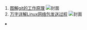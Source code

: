1. [图解git的工作原理](https://mp.weixin.qq.com/s/hLjMxQQsRI2N9nzhQ5LfRQ)
![封面](http://mmbiz.qpic.cn/mmbiz_jpg/ciaqDnJprwv4vMUwXXOdDePx0tUBMvV5QYgvIC3hM0WQZHXIBAOibJ0ibXYRatiakIT77pic4I1xepnY7o6omvTzENQ/0?wx_fmt=jpeg)
2. [万字详解Linux网络包发送过程](https://mp.weixin.qq.com/s/wThfD9th9e_-YGHJJ3HXNQ)
![封面](http://mmbiz.qpic.cn/mmbiz_jpg/BBjAFF4hcwqUG6AE07rYfdAq7rDK2kZNtJ3Mdj8NM0dtpmm2KZqjPicsoygxsRoUyrosnS9hFqAo7cO69GaLJ4w/0?wx_fmt=jpeg)

* 